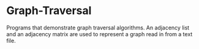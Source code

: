 Graph-Traversal
===============

Programs that demonstrate graph traversal algorithms. An adjacency list and an adjacency matrix are used to represent a graph read in from a text file.
